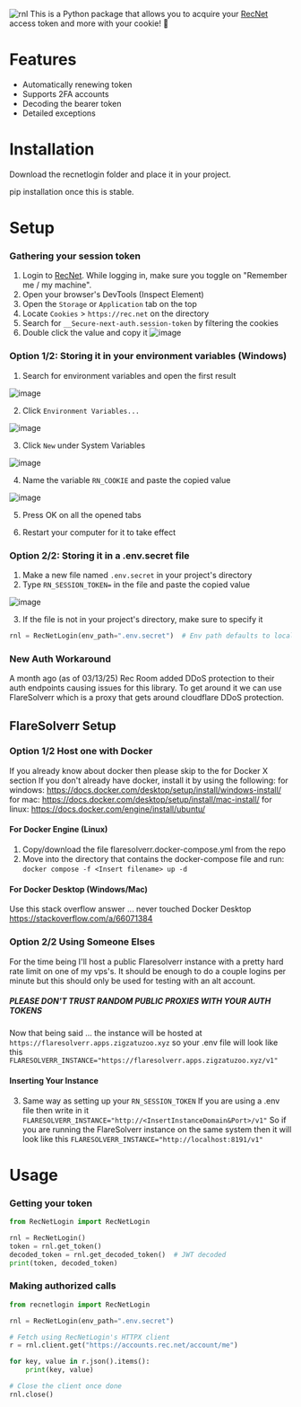 ![rnl](https://github.com/Jegarde/RecNet-Login/assets/13438202/5d25fa39-6d8f-4717-82c8-619574036817)
This is a Python package that allows you to acquire your [RecNet](https://rec.net/) access token and more with your cookie! 🍪

# Features
- Automatically renewing token
- Supports 2FA accounts
- Decoding the bearer token
- Detailed exceptions

# Installation
Download the recnetlogin folder and place it in your project.

pip installation once this is stable.

# Setup
### Gathering your session token
1. Login to [RecNet](https://rec.net/). While logging in, make sure you toggle on "Remember me / my machine".
2. Open your browser's DevTools (Inspect Element)
3. Open the `Storage` or `Application` tab on the top
4. Locate `Cookies` > `https://rec.net` on the directory
5. Search for `__Secure-next-auth.session-token` by filtering the cookies
6. Double click the value and copy it 
![image](https://github.com/Jegarde/RecNet-Login/assets/13438202/0fba154d-031e-4c57-87ab-e4d5ae9c0fe1)

### Option 1/2: Storing it in your environment variables (Windows)
1. Search for environment variables and open the first result

![image](https://github.com/Jegarde/RecNet-Login/assets/13438202/c35ebeb9-de31-46ba-a264-f02138560321)

2. Click `Environment Variables...`

![image](https://github.com/Jegarde/RecNet-Login/assets/13438202/dd341365-fa90-4145-82aa-94a12f91019a)

3. Click `New` under System Variables

![image](https://github.com/Jegarde/RecNet-Login/assets/13438202/2d098f6f-145c-4232-b9ed-86000622a077)

4. Name the variable `RN_COOKIE` and paste the copied value

![image](https://github.com/Jegarde/RecNet-Login/assets/13438202/d792c266-b348-459c-b74f-dc765efc1f41)


5. Press OK on all the opened tabs

6. Restart your computer for it to take effect

### Option 2/2: Storing it in a .env.secret file
1. Make a new file named `.env.secret` in your project's directory
2. Type `RN_SESSION_TOKEN=` in the file and paste the copied value

![image](https://github.com/Jegarde/RecNet-Login/assets/13438202/8a9025ed-cb13-43d8-adaf-07a600766fca)


3. If the file is not in your project's directory, make sure to specify it
```py
rnl = RecNetLogin(env_path=".env.secret")  # Env path defaults to local directory
```

### New Auth Workaround
A month ago (as of 03/13/25) Rec Room added DDoS protection to their auth endpoints causing issues for this library.
To get around it we can use FlareSolverr which is a proxy that gets around cloudflare DDoS protection.

## FlareSolverr Setup

### Option 1/2 Host one with Docker
If you already know about docker then please skip to the for Docker X section
If you don't already have docker, install it by using the following:
for windows: https://docs.docker.com/desktop/setup/install/windows-install/
for mac: https://docs.docker.com/desktop/setup/install/mac-install/
for linux: https://docs.docker.com/engine/install/ubuntu/

#### For Docker Engine (Linux)
1. Copy/download the file flaresolverr.docker-compose.yml from the repo
2. Move into the directory that contains the docker-compose file and run:
`docker compose -f <Insert filename> up -d`

#### For Docker Desktop (Windows/Mac)
Use this stack overflow answer ... never touched Docker Desktop
https://stackoverflow.com/a/66071384

### Option 2/2 Using Someone Elses
For the time being I'll host a public Flaresolverr instance with a pretty hard rate limit on one of my vps's. It should be enough to do a couple logins per minute but this should only be used for testing with an alt account.
##### PLEASE DON'T TRUST RANDOM PUBLIC PROXIES WITH YOUR AUTH TOKENS

Now that being said ... the instance will be hosted at `https://flaresolverr.apps.zigzatuzoo.xyz` so your .env file will look like this `FLARESOLVERR_INSTANCE="https://flaresolverr.apps.zigzatuzoo.xyz/v1"`

#### Inserting Your Instance
3. Same way as setting up your `RN_SESSION_TOKEN`
If you are using a .env file then write in it `FLARESOLVERR_INSTANCE="http://<InsertInstanceDomain&Port>/v1"`
So if you are running the FlareSolverr instance on the same system then it will look like this `FLARESOLVERR_INSTANCE="http://localhost:8191/v1"`

# Usage

### Getting your token
```py
from RecNetLogin import RecNetLogin

rnl = RecNetLogin()
token = rnl.get_token()
decoded_token = rnl.get_decoded_token()  # JWT decoded
print(token, decoded_token)
```

### Making authorized calls
```py
from recnetlogin import RecNetLogin

rnl = RecNetLogin(env_path=".env.secret")

# Fetch using RecNetLogin's HTTPX client
r = rnl.client.get("https://accounts.rec.net/account/me")

for key, value in r.json().items():
    print(key, value)

# Close the client once done
rnl.close()
```
